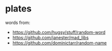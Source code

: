# plates

words from:
- https://github.com/hugsy/stuff/random-word
- https://github.com/janester/mad_libs
- https://github.com/dominictarr/random-name